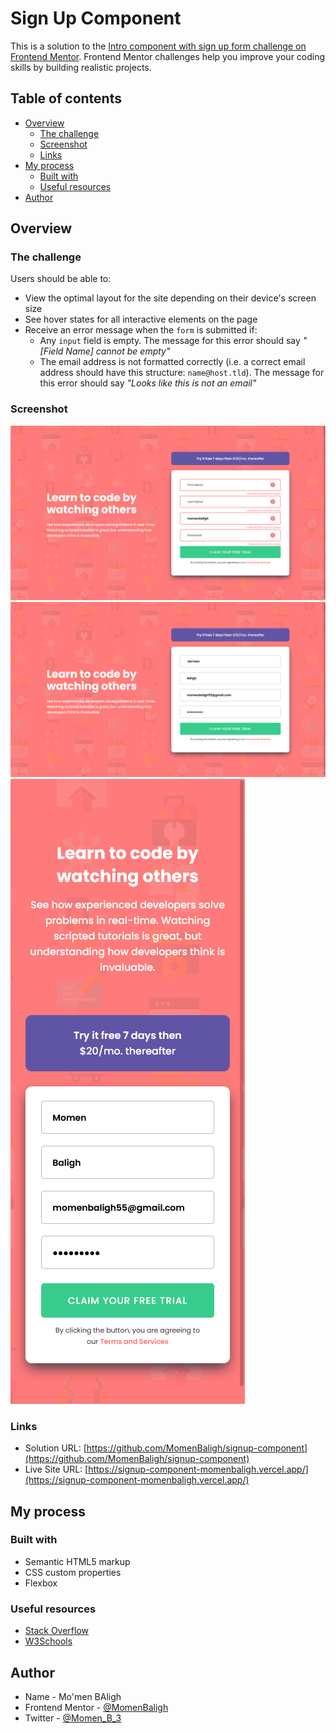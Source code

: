 # Sign Up Component

This is a solution to the [Intro component with sign up form challenge on Frontend Mentor](https://www.frontendmentor.io/challenges/intro-component-with-signup-form-5cf91bd49edda32581d28fd1). Frontend Mentor challenges help you improve your coding skills by building realistic projects.

## Table of contents

- [Overview](#overview)
  - [The challenge](#the-challenge)
  - [Screenshot](#screenshot)
  - [Links](#links)
- [My process](#my-process)
  - [Built with](#built-with)
  - [Useful resources](#useful-resources)
- [Author](#author)

## Overview

### The challenge

Users should be able to:

- View the optimal layout for the site depending on their device's screen size
- See hover states for all interactive elements on the page
- Receive an error message when the `form` is submitted if:
  - Any `input` field is empty. The message for this error should say _"[Field Name] cannot be empty"_
  - The email address is not formatted correctly (i.e. a correct email address should have this structure: `name@host.tld`). The message for this error should say _"Looks like this is not an email"_

### Screenshot

![hover state](./images/screenshot-error.png)
![desktop design](./images/screenshot-desktop.png)
![mobile design](./images/screenshot-mobile.png)

### Links

- Solution URL: [https://github.com/MomenBaligh/signup-component](https://github.com/MomenBaligh/signup-component)
- Live Site URL: [https://signup-component-momenbaligh.vercel.app/](https://signup-component-momenbaligh.vercel.app/)

## My process

### Built with

- Semantic HTML5 markup
- CSS custom properties
- Flexbox

### Useful resources

- [Stack Overflow](https://stackoverflow.com/)
- [W3Schools](https://www.w3schools.com/)

## Author

- Name - Mo'men BAligh
- Frontend Mentor - [@MomenBaligh](https://www.frontendmentor.io/profile/MomenBaligh)
- Twitter - [@Momen_B_3](https://www.twitter.com/Momen_B_3)
